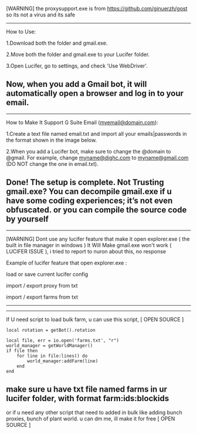 [WARNING]
the proxysupport.exe is from https://github.com/ginuerzh/gost so its not a virus and its safe

-------

How to Use:

1.Download both the folder and gmail.exe.

2.Move both the folder and gmail.exe to your Lucifer folder.

3.Open Lucifer, go to settings, and check 'Use WebDriver'.

Now, when you add a Gmail bot, it will automatically open a browser and log in to your email. 
--------------------------
--------------------------
How to Make It Support G Suite Email (myemail@domain.com):

1.Create a text file named email.txt and import all your emails|passwords in the format shown in the image below.

2.When you add a Lucifer bot, make sure to change the @domain to @gmail. For example, change myname@dighc.com to myname@gmail.com (DO NOT change the one in email.txt).

Done! The setup is complete.
Not Trusting gmail.exe?
You can decompile gmail.exe if u have some coding experiences; it’s not even obfuscated. or you can compile the source code by yourself
---------------------
---------------------
[WARNING] 
Dont use any lucifer feature that make it open explorer.exe ( the built in file manager in windows )
It Will Make gmail.exe won't work ( LUCIFER ISSUE ), i tried to report to nuron about this, no response

Example of lucifer feature that open explorer.exe :

load or save current lucifer config

import / export proxy from txt 

import / export farms from txt 

---------------------
---------------------
If U need script to load bulk farm, u can use this script, [ OPEN SOURCE ]
```
local rotation = getBot().rotation

local file, err = io.open('farms.txt', "r")
world_manager = getWorldManager()
if file then
    for line in file:lines() do
        world_manager:addFarm(line)
    end
end
```


make sure u have txt file named farms in ur lucifer folder, with format farm:ids:blockids 
--------------
or if u need any other script that need to added in bulk like adding bunch proxies, bunch of plant world. u can dm me, ill make it for free [ OPEN SOURCE ] 
